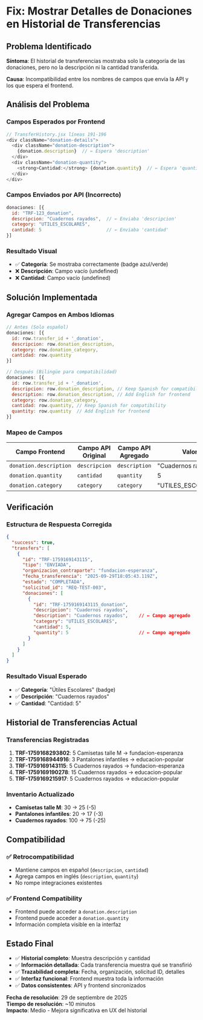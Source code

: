 # Fix: Mostrar Detalles de Donaciones en Historial de Transferencias

## Problema Identificado

**Síntoma**: El historial de transferencias mostraba solo la categoría de las donaciones, pero no la descripción ni la cantidad transferida.

**Causa**: Incompatibilidad entre los nombres de campos que envía la API y los que espera el frontend.

## Análisis del Problema

### Campos Esperados por Frontend
```javascript
// TransferHistory.jsx líneas 191-196
<div className="donation-details">
  <div className="donation-description">
    {donation.description}  // ← Espera 'description'
  </div>
  <div className="donation-quantity">
    <strong>Cantidad:</strong> {donation.quantity}  // ← Espera 'quantity'
  </div>
</div>
```

### Campos Enviados por API (Incorrecto)
```javascript
donaciones: [{
  id: "TRF-123_donation",
  descripcion: "Cuadernos rayados",  // ← Enviaba 'descripcion'
  category: "UTILES_ESCOLARES",
  cantidad: 5                        // ← Enviaba 'cantidad'
}]
```

### Resultado Visual
- ✅ **Categoría**: Se mostraba correctamente (badge azul/verde)
- ❌ **Descripción**: Campo vacío (undefined)
- ❌ **Cantidad**: Campo vacío (undefined)

## Solución Implementada

### Agregar Campos en Ambos Idiomas

```javascript
// Antes (Solo español)
donaciones: [{
  id: row.transfer_id + '_donation',
  descripcion: row.donation_description,
  category: row.donation_category,
  cantidad: row.quantity
}]

// Después (Bilingüe para compatibilidad)
donaciones: [{
  id: row.transfer_id + '_donation',
  descripcion: row.donation_description, // Keep Spanish for compatibility
  description: row.donation_description, // Add English for frontend
  category: row.donation_category,
  cantidad: row.quantity, // Keep Spanish for compatibility
  quantity: row.quantity  // Add English for frontend
}]
```

### Mapeo de Campos

| Campo Frontend | Campo API Original | Campo API Agregado | Valor |
|---|---|---|---|
| `donation.description` | `descripcion` | `description` | "Cuadernos rayados" |
| `donation.quantity` | `cantidad` | `quantity` | 5 |
| `donation.category` | `category` | `category` | "UTILES_ESCOLARES" |

## Verificación

### Estructura de Respuesta Corregida
```json
{
  "success": true,
  "transfers": [
    {
      "id": "TRF-1759169143115",
      "tipo": "ENVIADA",
      "organizacion_contraparte": "fundacion-esperanza",
      "fecha_transferencia": "2025-09-29T18:05:43.119Z",
      "estado": "COMPLETADA",
      "solicitud_id": "REQ-TEST-003",
      "donaciones": [
        {
          "id": "TRF-1759169143115_donation",
          "descripcion": "Cuadernos rayados",
          "description": "Cuadernos rayados",    // ← Campo agregado
          "category": "UTILES_ESCOLARES",
          "cantidad": 5,
          "quantity": 5                          // ← Campo agregado
        }
      ]
    }
  ]
}
```

### Resultado Visual Esperado
- ✅ **Categoría**: "Útiles Escolares" (badge)
- ✅ **Descripción**: "Cuadernos rayados"
- ✅ **Cantidad**: "Cantidad: 5"

## Historial de Transferencias Actual

### Transferencias Registradas
1. **TRF-1759168293802**: 5 Camisetas talle M → fundacion-esperanza
2. **TRF-1759168944916**: 3 Pantalones infantiles → educacion-popular  
3. **TRF-1759169143115**: 5 Cuadernos rayados → fundacion-esperanza
4. **TRF-1759169190278**: 15 Cuadernos rayados → educacion-popular
5. **TRF-1759169215917**: 5 Cuadernos rayados → educacion-popular

### Inventario Actualizado
- **Camisetas talle M**: 30 → 25 (-5)
- **Pantalones infantiles**: 20 → 17 (-3)
- **Cuadernos rayados**: 100 → 75 (-25)

## Compatibilidad

### ✅ Retrocompatibilidad
- Mantiene campos en español (`descripcion`, `cantidad`)
- Agrega campos en inglés (`description`, `quantity`)
- No rompe integraciones existentes

### ✅ Frontend Compatibility
- Frontend puede acceder a `donation.description`
- Frontend puede acceder a `donation.quantity`
- Información completa visible en la interfaz

## Estado Final

- ✅ **Historial completo**: Muestra descripción y cantidad
- ✅ **Información detallada**: Cada transferencia muestra qué se transfirió
- ✅ **Trazabilidad completa**: Fecha, organización, solicitud ID, detalles
- ✅ **Interfaz funcional**: Frontend muestra toda la información
- ✅ **Datos consistentes**: API y frontend sincronizados

**Fecha de resolución**: 29 de septiembre de 2025  
**Tiempo de resolución**: ~10 minutos  
**Impacto**: Medio - Mejora significativa en UX del historial